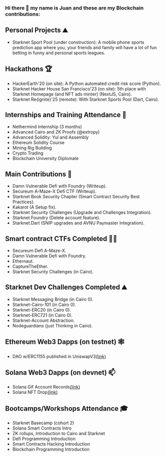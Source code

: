 ### Hi there 👋 my name is Juan and these are my Blockchain contributions:

## Personal Projects :mountain: ##
-	Starknet Sport Pool (under construction): A mobile phone sports prediction app where you, your friends and family will have a lot of fun betting in funny and personal sports leagues.
  
## Hackathons :trophy: ##
- HackerEarth'20 (on site): A Python automated credit risk score (Python). 
- Starknet Hacker House San Francisco'23 (on site): 5th place with Starknet Homepage (and NFT ads minter) (NextJS, Cairo).
- Starknet Re{ignite}'25 (remote): With Starknet Sports Pool (Dart, Cairo).

## Internships and Training Attendance :muscle: ##
- Nethermind Internship (3 months)
- Advanced Cairo and ZK Proofs (@extropy)
-	Advanced Solidity: Yul and Assembly 
-	Ethereum Solidity Course
-	Mining Rig Building
-	Crypto Trading
- Blockchain University Diplomate

## Main Contributions :construction_worker: ##
- Damn Vulnerable Defi with Foundry (Writeup).
- Secureum A-Maze-X Defi CTF (Writeup).
- Starknet Book Security Chapter (Smart Contract Security Best Practices).
- Kakarot (A Setup fix).
- Starknet Security Challenges (Upgrade and Challenges Integration).
- Starknet Foundry (Delete account feature).
- Starknet.Dart (SNIP upgrades and AVNU Paymaster Integration).

## Smart contract CTFs Completed :pirate_flag: ##
- Secureum Defi A-Maze-X.
-	Damn Vulnerable Defi with Foundry.
- Ethernaut.
- CaptureTheEther.
- Starknet Security Challenges (in Cairo).
  
## Starknet Dev Challenges Completed :mountain: ##
- Starknet Messaging Bridge (in Cairo 0).
-	Starknet-Cairo-101 (in Cairo 0).
-	Starknet-ERC20 (in Cairo 0).
-	Starknet-ERC721 (in Cairo 0).
-	Starknet-Account Abstraction.
-	Nodeguardians (just Thinking in Cairo).

## Ethereum Web3 Dapps (on testnet) :spider_web: ##
-	DAO w/ERC1155 published in UniswapV3[(link)](https://jpdao.vercel.app/)

## Solana Web3 Dapps (on devnet) 📫 ##
- Solana Gif Account Records[(link)](https://gifportal-ashen.vercel.app/)
- Solana NFT Drop[(link)](https://jpdrop.vercel.app/)

## Bootcamps/Workshops Attendance 🎓 ##
-	Starknet Basecamp (cohort 2)
-	Solana Smart Contracts Intro
-	ZK rollups, Introduction to Cairo and Starknet
-	Defi Programming Introduction 
-	Smart Contracts Hacking Introduction
-	Blockchain Programming Introduction 

<!--
**rukafe0x/rukafe0x** is a ✨ _special_ ✨ repository because its `README.md` (this file) appears on your GitHub profile.

Here are some ideas to get you started:

- 🔭 I’m currently working on ...
- 🌱 I’m currently learning ...
- 👯 I’m looking to collaborate on ...
- 🤔 I’m looking for help with ...
- 💬 Ask me about ...
- 📫 How to reach me: ...
- 😄 Pronouns: ...
- ⚡ Fun fact: ...
-->
